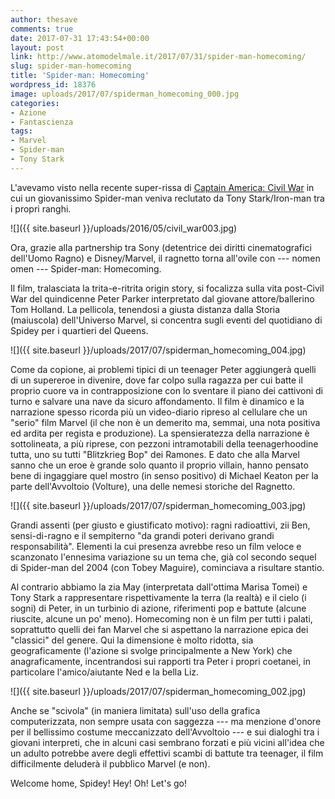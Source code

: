 ```yaml
---
author: thesave
comments: true
date: 2017-07-31 17:43:54+00:00
layout: post
link: http://www.atomodelmale.it/2017/07/31/spider-man-homecoming/
slug: spider-man-homecoming
title: 'Spider-man: Homecoming'
wordpress_id: 18376
image: uploads/2017/07/spiderman_homecoming_000.jpg
categories:
- Azione
- Fantascienza
tags:
- Marvel
- Spider-man
- Tony Stark
---
```


L'avevamo visto nella recente super-rissa di [Captain America: Civil War](/2016/05/26/captain-america-civil-war.html) in cui un giovanissimo Spider-man veniva reclutato da Tony Stark/Iron-man tra i propri ranghi.

![]({{ site.baseurl }}/uploads/2016/05/civil_war003.jpg)

Ora, grazie alla partnership tra Sony (detentrice dei diritti cinematografici dell'Uomo Ragno) e Disney/Marvel, il ragnetto torna all'ovile con --- nomen omen --- Spider-man: Homecoming.

Il film, tralasciata la trita-e-ritrita origin story, si focalizza sulla vita  post-Civil War del quindicenne Peter Parker interpretato dal giovane attore/ballerino Tom Holland. La pellicola, tenendosi a giusta distanza dalla Storia (maiuscola) dell'Universo Marvel, si concentra sugli eventi del quotidiano di Spidey per i quartieri del Queens.

![]({{ site.baseurl }}/uploads/2017/07/spiderman_homecoming_004.jpg)

Come da copione, ai problemi tipici di un teenager Peter aggiungerà quelli di un supereroe in divenire, dove far colpo sulla ragazza per cui batte il proprio cuore va in contrapposizione con lo sventare il piano dei cattivoni di turno e salvare una nave da sicuro affondamento. Il film è dinamico e la narrazione spesso ricorda più un video-diario ripreso al cellulare che un "serio" film Marvel (il che non è un demerito ma, semmai, una nota positiva ed ardita per regista e produzione). La spensieratezza della narrazione è sottolineata, a più riprese, con pezzoni intramotabili della teenagerhoodine tutta, uno su tutti "Blitzkrieg Bop" dei Ramones. E dato che alla Marvel sanno che un eroe è grande solo quanto il proprio villain, hanno pensato bene di ingaggiare quel mostro (in senso positivo) di Michael Keaton per la parte dell'Avvoltoio (Volture), una delle nemesi storiche del Ragnetto.

![]({{ site.baseurl }}/uploads/2017/07/spiderman_homecoming_003.jpg)

Grandi assenti (per giusto e giustificato motivo): ragni radioattivi, zii Ben, sensi-di-ragno e il sempiterno "da grandi poteri derivano grandi responsabilità". Elementi la cui presenza avrebbe reso un film veloce e scanzonato l'ennesima variazione su un tema che, già col secondo sequel di Spider-man del 2004 (con Tobey Maguire), cominciava a risultare stantio.

Al contrario abbiamo la zia May (interpretata dall'ottima Marisa Tomei) e Tony Stark a rappresentare rispettivamente la terra (la realtà) e il cielo (i sogni) di Peter, in un turbinio di azione, riferimenti pop e battute (alcune riuscite, alcune un po' meno). Homecoming non è un film per tutti i palati, soprattutto quelli dei fan Marvel che si aspettano la narrazione epica dei "classici" del genere. Qui la dimensione è molto ridotta, sia geograficamente (l'azione si svolge principalmente a New York) che anagraficamente, incentrandosi sui rapporti tra Peter i propri coetanei, in particolare l'amico/aiutante Ned e la bella Liz.

![]({{ site.baseurl }}/uploads/2017/07/spiderman_homecoming_002.jpg)

Anche se "scivola" (in maniera limitata) sull'uso della grafica computerizzata, non sempre usata con saggezza --- ma menzione d'onore per il bellissimo costume meccanizzato dell'Avvoltoio --- e sui dialoghi tra i giovani interpreti, che in alcuni casi sembrano forzati e più vicini all'idea che un adulto potrebbe avere degli effettivi scambi di battute tra teenager, il film difficilmente deluderà il pubblico Marvel (e non).

Welcome home, Spidey! Hey! Oh! Let's go!

